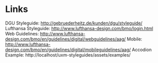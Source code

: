 # Links

DGU Styleguide: http://gebruederheitz.de/kunden/dgu/styleguide/
Lufthansa Styleguide: http://www.lufthansa-design.com/bmo/login.html
	Web Guidelines: http://www.lufthansa-design.com/bmo/en/guidelines/digital/webguidelines/aag/
	Mobile: http://www.lufthansa-design.com/bmo/en/guidelines/digital/mobileguidelines/aag/
Accodion Example: http://localhost/uxm-styleguides/assets/examples/
